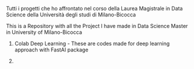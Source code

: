 Tutti i progetti che ho affrontato nel corso della Laurea Magistrale in Data Science della Università degli studi di Milano-Bicocca

This is a Repository with all the Project I have made in Data Science Master in University of Milano-Bicocca

1) Colab Deep Learning - These are codes made for deep learning approach with FastAI package

2)
